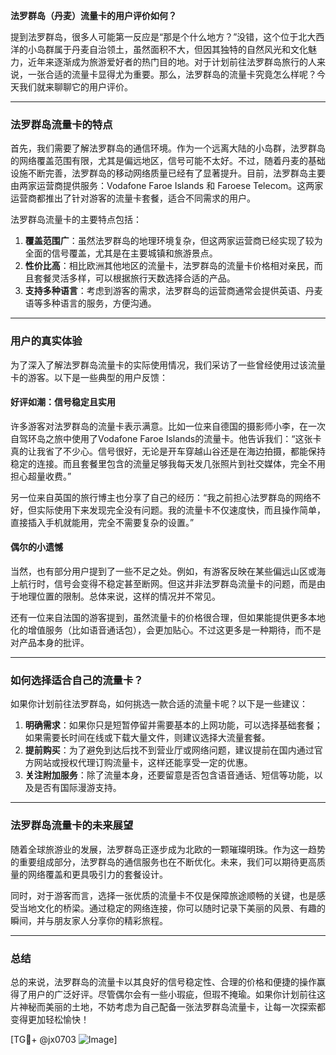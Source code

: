 **法罗群岛（丹麦）流量卡的用户评价如何？**

提到法罗群岛，很多人可能第一反应是“那是个什么地方？”没错，这个位于北大西洋的小岛群属于丹麦自治领土，虽然面积不大，但因其独特的自然风光和文化魅力，近年来逐渐成为旅游爱好者的热门目的地。对于计划前往法罗群岛旅行的人来说，一张合适的流量卡显得尤为重要。那么，法罗群岛的流量卡究竟怎么样呢？今天我们就来聊聊它的用户评价。

---

### **法罗群岛流量卡的特点**
首先，我们需要了解法罗群岛的通信环境。作为一个远离大陆的小岛群，法罗群岛的网络覆盖范围有限，尤其是偏远地区，信号可能不太好。不过，随着丹麦的基础设施不断完善，法罗群岛的移动网络质量已经有了显著提升。目前，法罗群岛主要由两家运营商提供服务：Vodafone Faroe Islands 和 Faroese Telecom。这两家运营商都推出了针对游客的流量卡套餐，适合不同需求的用户。

法罗群岛流量卡的主要特点包括：
1. **覆盖范围广**：虽然法罗群岛的地理环境复杂，但这两家运营商已经实现了较为全面的信号覆盖，尤其是在主要城镇和旅游景点。
2. **性价比高**：相比欧洲其他地区的流量卡，法罗群岛的流量卡价格相对亲民，而且套餐灵活多样，可以根据旅行天数选择合适的产品。
3. **支持多种语言**：考虑到游客的需求，法罗群岛的运营商通常会提供英语、丹麦语等多种语言的服务，方便沟通。

---

### **用户的真实体验**
为了深入了解法罗群岛流量卡的实际使用情况，我们采访了一些曾经使用过该流量卡的游客。以下是一些典型的用户反馈：

#### **好评如潮：信号稳定且实用**
许多游客对法罗群岛的流量卡表示满意。比如一位来自德国的摄影师小李，在一次自驾环岛之旅中使用了Vodafone Faroe Islands的流量卡。他告诉我们：“这张卡真的让我省了不少心。信号很好，无论是开车穿越山谷还是在海边拍摄，都能保持稳定的连接。而且套餐里包含的流量足够我每天发几张照片到社交媒体，完全不用担心超量收费。”

另一位来自英国的旅行博主也分享了自己的经历：“我之前担心法罗群岛的网络不好，但实际使用下来发现完全没有问题。我的流量卡不仅速度快，而且操作简单，直接插入手机就能用，完全不需要复杂的设置。”

#### **偶尔的小遗憾**
当然，也有部分用户提到了一些不足之处。例如，有游客反映在某些偏远山区或海上航行时，信号会变得不稳定甚至断网。但这并非法罗群岛流量卡的问题，而是由于地理位置的限制。总体来说，这样的情况并不常见。

还有一位来自法国的游客提到，虽然流量卡的价格很合理，但如果能提供更多本地化的增值服务（比如语音通话包），会更加贴心。不过这更多是一种期待，而不是对产品本身的批评。

---

### **如何选择适合自己的流量卡？**
如果你计划前往法罗群岛，如何挑选一款合适的流量卡呢？以下是一些建议：

1. **明确需求**：如果你只是短暂停留并需要基本的上网功能，可以选择基础套餐；如果需要长时间在线或下载大量文件，则建议选择大流量套餐。
2. **提前购买**：为了避免到达后找不到营业厅或网络问题，建议提前在国内通过官方网站或授权代理订购流量卡，这样还能享受一定的优惠。
3. **关注附加服务**：除了流量本身，还要留意是否包含语音通话、短信等功能，以及是否有国际漫游支持。

---

### **法罗群岛流量卡的未来展望**
随着全球旅游业的发展，法罗群岛正逐步成为北欧的一颗璀璨明珠。作为这一趋势的重要组成部分，法罗群岛的通信服务也在不断优化。未来，我们可以期待更高质量的网络覆盖和更具吸引力的套餐设计。

同时，对于游客而言，选择一张优质的流量卡不仅是保障旅途顺畅的关键，也是感受当地文化的桥梁。通过稳定的网络连接，你可以随时记录下美丽的风景、有趣的瞬间，并与朋友家人分享你的精彩旅程。

---

### **总结**
总的来说，法罗群岛的流量卡以其良好的信号稳定性、合理的价格和便捷的操作赢得了用户的广泛好评。尽管偶尔会有一些小瑕疵，但瑕不掩瑜。如果你计划前往这片神秘而美丽的土地，不妨考虑为自己配备一张法罗群岛流量卡，让每一次探索都变得更加轻松愉快！

[TG💪+ @jx0703 ![Image](https://github.com/user-attachments/assets/dbca1d08-cadb-493c-b0ec-ad6f7a83f270)]